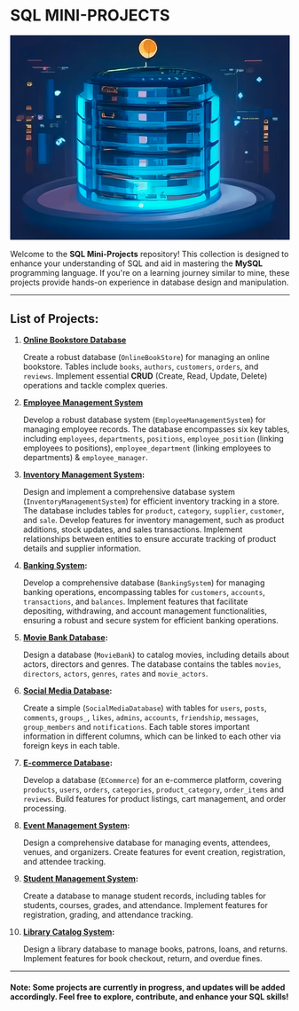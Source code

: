 
# SQL MINI-PROJECTS

![sql.png](https://github.com/LoqmanSamani/SQL_MiniProjects/blob/systembiology/project_1/sql.png)

Welcome to the **SQL Mini-Projects** repository! This collection is designed to enhance your understanding of SQL and aid in mastering the **MySQL** programming language. If you're on a learning journey similar to mine, these projects provide hands-on experience in database design and manipulation.

---

## List of Projects:

1. **[Online Bookstore Database](https://github.com/LoqmanSamani/SQL_MiniProjects/tree/systembiology/project_1)**

    Create a robust database (`OnlineBookStore`) for managing an online bookstore. Tables include `books`, `authors`, `customers`, `orders`, and `reviews`. Implement essential **CRUD** (Create, Read, Update, Delete) operations and tackle complex queries.


2. **[Employee Management System](https://github.com/LoqmanSamani/SQL_MiniProjects/tree/systembiology/project_2)**

    Develop a robust database system (`EmployeeManagementSystem`) for managing employee records. The database encompasses six key tables, including `employees`, `departments`, `positions`, `employee_position` (linking employees to positions), `employee_department` (linking employees to departments) & `employee_manager`.

3. **[Inventory Management System](https://github.com/LoqmanSamani/SQL_MiniProjects/tree/systembiology/project_3):**

    Design and implement a comprehensive database system (`InventoryManagementSystem`) for efficient inventory tracking in a store. The database includes tables for `product`, `category`, `supplier`, `customer`, and `sale`. Develop features for inventory management, such as product additions, stock updates, and sales transactions. Implement relationships between entities to ensure accurate tracking of product details and supplier information.

4. **[Banking System](https://github.com/LoqmanSamani/SQL_MiniProjects/tree/systembiology/project_4):**

    Develop a comprehensive database (`BankingSystem`) for managing banking operations, encompassing tables for `customers`, `accounts`, `transactions`, and `balances`. Implement features that facilitate depositing, withdrawing, and account management functionalities, ensuring a robust and secure system for efficient banking operations.


5. **[Movie Bank Database](https://github.com/LoqmanSamani/SQL_MiniProjects/tree/systembiology/project_5):**

    Design a database (`MovieBank`) to catalog movies, including details about actors, directors and genres. The database contains the tables `movies`, `directors`, `actors`, `genres`, `rates` and `movie_actors`. 

6. **[Social Media Database](https://github.com/LoqmanSamani/SQL_MiniProjects/tree/systembiology/project_6):**

   Create a simple (`SocialMediaDatabase`) with tables for `users`, `posts`, `comments`, `groups_`, `likes`, `admins`, `accounts`, `friendship`, `messages`, `group_members` and `notifications`. Each table stores important information in different columns, which can be linked to each other via foreign keys in each table.

7. **[E-commerce Database](https://github.com/LoqmanSamani/SQL_MiniProjects/tree/systembiology/project_7):**

   Develop a database (`ECommerce`) for an e-commerce platform, covering `products`, `users`, `orders`, `categories`, `product_category`, `order_items` and `reviews`. Build features for product listings, cart management, and order processing.

8. **[Event Management System](https://github.com/LoqmanSamani/SQL_MiniProjects/tree/systembiology/project_8):**

   Design a comprehensive database for managing events, attendees, venues, and organizers. Create features for event creation, registration, and attendee tracking.

9. **[Student Management System](https://github.com/LoqmanSamani/SQL_MiniProjects/tree/systembiology/project_9):**

   Create a database to manage student records, including tables for students, courses, grades, and attendance. Implement features for registration, grading, and attendance tracking.

10. **[Library Catalog System](https://github.com/LoqmanSamani/SQL_MiniProjects/tree/systembiology/project_10):**

    Design a library database to manage books, patrons, loans, and returns. Implement features for book checkout, return, and overdue fines.

---

#### Note: Some projects are currently in progress, and updates will be added accordingly. Feel free to explore, contribute, and enhance your SQL skills!